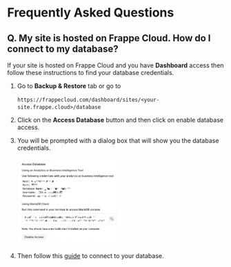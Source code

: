 # Frequently Asked Questions

## Q. My site is hosted on Frappe Cloud. How do I connect to my database?
If your site is hosted on Frappe Cloud and you have **Dashboard** access then follow these instructions to find your database credentials.
1. Go to **Backup & Restore** tab or go to

	```https://frappecloud.com/dashboard/sites/<your-site.frappe.cloud>/database```

1. Click on the **Access Database** button and then click on enable database access.
1. You will be prompted with a dialog box that will show you the database credentials.

	<div class="border rounded flex items-center justify-center bg-gray-50 w-full py-8" >
		<img class="shadow rounded-sm" src="./images/fc-database-credentials.png" alt="fc-database-credentials" width="50%">
	</div>

1. Then follow this [guide](/data-source/overview) to connect to your database.
